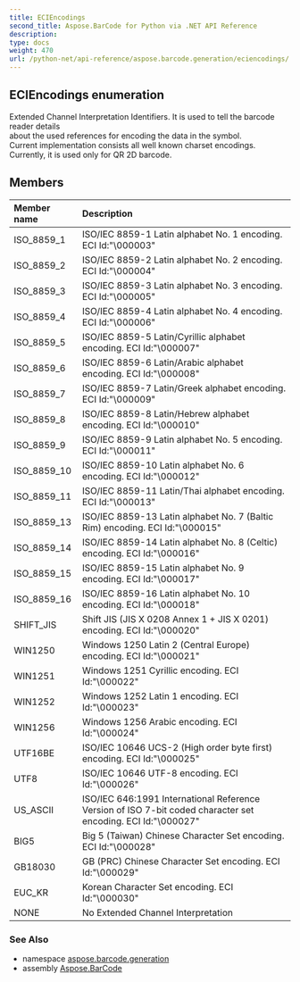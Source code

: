 ```yaml
---
title: ECIEncodings
second_title: Aspose.BarCode for Python via .NET API Reference
description: 
type: docs
weight: 470
url: /python-net/api-reference/aspose.barcode.generation/eciencodings/
---
```


## ECIEncodings enumeration

Extended Channel Interpretation Identifiers. It is used to tell the barcode reader details <br/>            about the used references for encoding the data in the symbol.<br/>            Current implementation consists all well known charset encodings.<br/>            Currently, it is used only for QR 2D barcode.

## Members
| Member name | Description |
| :- | :- |
|ISO_8859_1|ISO/IEC 8859-1 Latin alphabet No. 1 encoding. ECI Id:"\000003"|
|ISO_8859_2|ISO/IEC 8859-2 Latin alphabet No. 2 encoding. ECI Id:"\000004"|
|ISO_8859_3|ISO/IEC 8859-3 Latin alphabet No. 3 encoding. ECI Id:"\000005"|
|ISO_8859_4|ISO/IEC 8859-4 Latin alphabet No. 4 encoding. ECI Id:"\000006"|
|ISO_8859_5|ISO/IEC 8859-5 Latin/Cyrillic alphabet encoding. ECI Id:"\000007"|
|ISO_8859_6|ISO/IEC 8859-6 Latin/Arabic alphabet encoding. ECI Id:"\000008"|
|ISO_8859_7|ISO/IEC 8859-7 Latin/Greek alphabet encoding. ECI Id:"\000009"|
|ISO_8859_8|ISO/IEC 8859-8 Latin/Hebrew alphabet encoding. ECI Id:"\000010"|
|ISO_8859_9|ISO/IEC 8859-9 Latin alphabet No. 5 encoding. ECI Id:"\000011"|
|ISO_8859_10|ISO/IEC 8859-10 Latin alphabet No. 6 encoding. ECI Id:"\000012"|
|ISO_8859_11|ISO/IEC 8859-11 Latin/Thai alphabet encoding. ECI Id:"\000013"|
|ISO_8859_13|ISO/IEC 8859-13 Latin alphabet No. 7 (Baltic Rim) encoding. ECI Id:"\000015"|
|ISO_8859_14|ISO/IEC 8859-14 Latin alphabet No. 8 (Celtic) encoding. ECI Id:"\000016"|
|ISO_8859_15|ISO/IEC 8859-15 Latin alphabet No. 9 encoding. ECI Id:"\000017"|
|ISO_8859_16|ISO/IEC 8859-16 Latin alphabet No. 10 encoding. ECI Id:"\000018"|
|SHIFT_JIS|Shift JIS (JIS X 0208 Annex 1 + JIS X 0201) encoding. ECI Id:"\000020"|
|WIN1250|Windows 1250 Latin 2 (Central Europe) encoding. ECI Id:"\000021"|
|WIN1251|Windows 1251 Cyrillic encoding. ECI Id:"\000022"|
|WIN1252|Windows 1252 Latin 1 encoding. ECI Id:"\000023"|
|WIN1256|Windows 1256 Arabic encoding. ECI Id:"\000024"|
|UTF16BE|ISO/IEC 10646 UCS-2 (High order byte first) encoding. ECI Id:"\000025"|
|UTF8|ISO/IEC 10646 UTF-8 encoding. ECI Id:"\000026"|
|US_ASCII|ISO/IEC 646:1991 International Reference Version of ISO 7-bit coded character set encoding. ECI Id:"\000027"|
|BIG5|Big 5 (Taiwan) Chinese Character Set encoding. ECI Id:"\000028"|
|GB18030|GB (PRC) Chinese Character Set encoding. ECI Id:"\000029"|
|EUC_KR|Korean Character Set encoding. ECI Id:"\000030"|
|NONE|No Extended Channel Interpretation|

### See Also

* namespace [aspose.barcode.generation](/barcode/python-net/api-reference/aspose.barcode.generation/)
* assembly [Aspose.BarCode](/barcode/python-net/api-reference/)

